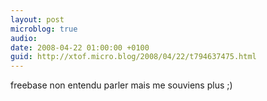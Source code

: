 ```yaml
---
layout: post
microblog: true
audio: 
date: 2008-04-22 01:00:00 +0100
guid: http://xtof.micro.blog/2008/04/22/t794637475.html
---
```

freebase non entendu parler mais me souviens plus ;)
